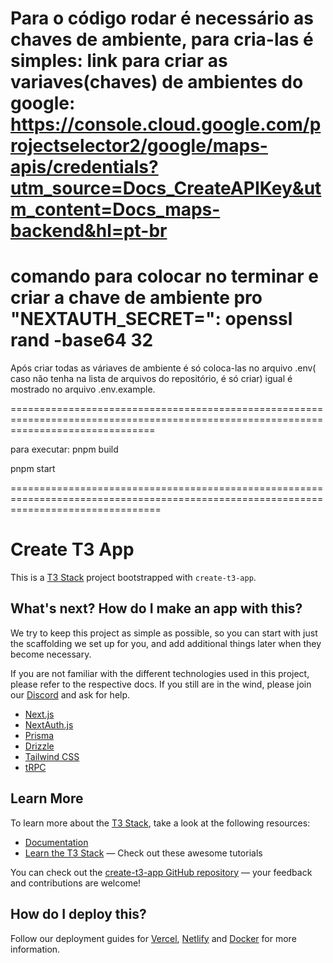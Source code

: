 Para o código rodar é necessário as chaves de ambiente, para cria-las é simples:
  link para criar as variaves(chaves) de ambientes do google: https://console.cloud.google.com/projectselector2/google/maps-apis/credentials?utm_source=Docs_CreateAPIKey&utm_content=Docs_maps-backend&hl=pt-br
  ===================================================================================================================================
  
  comando para colocar no terminar e criar a chave de ambiente pro "NEXTAUTH_SECRET=": openssl rand -base64 32
  ===================================================================================================================================
Após criar todas as váriaves de ambiente é só coloca-las no arquivo .env( caso não tenha na lista de arquivos do repositório, é só criar) igual é mostrado no arquivo .env.example.

=====================================================================================================================================

  

para executar:
pnpm build

pnpm start

======================================================================================================================================



# Create T3 App

This is a [T3 Stack](https://create.t3.gg/) project bootstrapped with `create-t3-app`.

## What's next? How do I make an app with this?

We try to keep this project as simple as possible, so you can start with just the scaffolding we set up for you, and add additional things later when they become necessary.

If you are not familiar with the different technologies used in this project, please refer to the respective docs. If you still are in the wind, please join our [Discord](https://t3.gg/discord) and ask for help.

- [Next.js](https://nextjs.org)
- [NextAuth.js](https://next-auth.js.org)
- [Prisma](https://prisma.io)
- [Drizzle](https://orm.drizzle.team)
- [Tailwind CSS](https://tailwindcss.com)
- [tRPC](https://trpc.io)

## Learn More

To learn more about the [T3 Stack](https://create.t3.gg/), take a look at the following resources:

- [Documentation](https://create.t3.gg/)
- [Learn the T3 Stack](https://create.t3.gg/en/faq#what-learning-resources-are-currently-available) — Check out these awesome tutorials

You can check out the [create-t3-app GitHub repository](https://github.com/t3-oss/create-t3-app) — your feedback and contributions are welcome!

## How do I deploy this?

Follow our deployment guides for [Vercel](https://create.t3.gg/en/deployment/vercel), [Netlify](https://create.t3.gg/en/deployment/netlify) and [Docker](https://create.t3.gg/en/deployment/docker) for more information.
